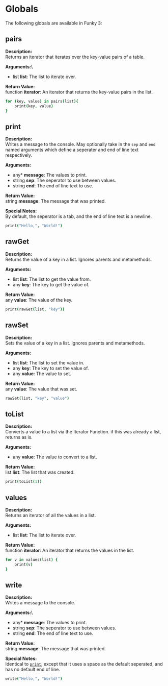 # Globals

The following globals are available in Funky 3:

## pairs
**Description:**\
Returns an iterator that iterates over the key-value pairs of a table.

**Arguments:**\
* list **list**: The list to iterate over.

**Return Value:**\
function **iterator**: An iterator that returns the key-value pairs in the list.

```coffeescript
for (key, value) in pairs(list){
    print(key, value)
}
```


## print
**Description:**\
Writes a message to the console. May optionally take in the `sep` and `end` named arguments which define a seperater and end of line text respectively.

**Arguments:**
* any* **message**: The values to print.
* string **sep**: The seperator to use between values.
* string **end**: The end of line text to use.

**Return Value:**\
string **message**: The message that was printed.

**Special Notes:**\
By default, the seperator is a tab, and the end of line text is a newline.

```coffeescript
print("Hello,", "World!")
```

## rawGet
**Description:**\
Returns the value of a key in a list. Ignores parents and metamethods.

**Arguments:**
* list **list**: The list to get the value from.
* any **key**: The key to get the value of.

**Return Value:**\
any **value**: The value of the key.

```coffeescript
print(rawGet(list, "key"))
```

## rawSet
**Description:**\
Sets the value of a key in a list. Ignores parents and metamethods.

**Arguments:**
* list **list**: The list to set the value in.
* any **key**: The key to set the value of.
* any **value**: The value to set.

**Return Value:**\
any **value**: The value that was set.

```coffeescript
rawSet(list, "key", "value")
```

## toList
**Description:**\
Converts a value to a list via the Iterator Function. if this was already a list, returns as is.

**Arguments:**
* any **value**: The value to convert to a list.

**Return Value:**\
list **list**: The list that was created.

```coffeescript
print(toList(1))
```

## values
**Description:**\
Returns an iterator of all the values in a list.

**Arguments:**
* list **list**: The list to iterate over.

**Return Value:**\
function **iterator**: An iterator that returns the values in the list.

```coffeescript
for v in values(list) {
    print(v)
}
```

## write
**Description:**\
Writes a message to the console.

**Arguments:**\
* any* **message**: The values to print.
* string **sep**: The seperator to use between values.
* string **end**: The end of line text to use.

**Return Value:**\
string **message**: The message that was printed.

**Special Notes:**\
Identical to [`print`](#print), except that it uses a space as the default seperated, and has no default end of line.

```coffeescript
write("Hello,", "World!")
```